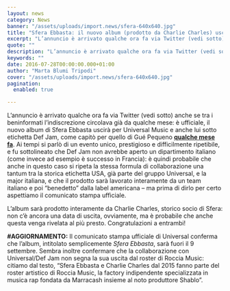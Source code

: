 ```yaml
---
layout: news
category: News
banner: "/assets/uploads/import.news/sfera-640x640.jpg"
title: "Sfera Ebbasta: il nuovo album (prodotto da Charlie Charles) uscirà per Def Jam/Universal"
excerpt: "L’annuncio è arrivato qualche ora fa via Twitter (vedi sotto) anche se tra i beninformati l’indiscrezione circolava già da qualche mese: è ufficiale, il nuovo album di Sfera Ebbasta uscirà per Universal Music e anche lui sotto etichetta Def Jam, come capitò per quello di Gué Pequeno qualche mese fa. Ai tempi si parlò di [&hellip"
quote: ""
description: "L’annuncio è arrivato qualche ora fa via Twitter (vedi sotto) anche se tra i beninformati l’indiscrezione circolava già da qualche mese: è ufficiale, il nuovo album di Sfera Ebbasta uscirà per Universal Music e anche lui sotto etichetta Def Jam, come capitò per quello di Gué Pequeno qualche mese fa. Ai tempi si parlò di [&hellip"
keywords: ""
date: 2016-07-28T00:00:00.000+01:00
author: "Marta Blumi Tripodi"
cover: "/assets/uploads/import.news/sfera-640x640.jpg"
pagination:
  enabled: true

---
```


L’annuncio è arrivato qualche ora fa via Twitter (vedi sotto) anche se tra i beninformati l’indiscrezione circolava già da qualche mese: è ufficiale, il nuovo album di Sfera Ebbasta uscirà per Universal Music e anche lui sotto etichetta Def Jam, come capitò per quello di Gué Pequeno [**qualche mese fa**](https://hotmc.com/gue-pequeno-firma-con-def-jam-cosa-vuol-dire-nella-pratica/). Ai tempi si parlò di un evento unico, prestigioso e difficilmente ripetibile, e fu sottolineato che Def Jam non avrebbe aperto un dipartimento italiano (come invece ad esempio è successo in Francia): è quindi probabile che anche in questo caso si ripeta la stessa formula di collaborazione una tantum tra la storica etichetta USA, già parte del gruppo Universal, e la major italiana, e che il prodotto sarà lavorato interamente da un team italiano e poi “benedetto” dalla label americana – ma prima di dirlo per certo aspettiamo il comunicato stampa ufficiale.

L’album sarà prodotto interamente da Charlie Charles, storico socio di Sfera: non c’è ancora una data di uscita, ovviamente, ma è probabile che anche questa venga rivelata al più presto. Congratulazioni a entrambi!

**#AGGIORNAMENTO:** Il comunicato stampa ufficiale di Universal conferma che l’album, intitolato semplicemente _Sfera Ebbasta_, sarà fuori il 9 settembre. Sembra inoltre confermare che la collaborazione con Universal/Def Jam non segna la sua uscita dal roster di Roccia Music: citiamo dal testo, “Sfera Ebbasta e Charlie Charles dal 2015 fanno parte del roster artistico di Roccia Music, la factory indipendente specializzata in musica rap fondata da Marracash insieme al noto produttore Shablo”.